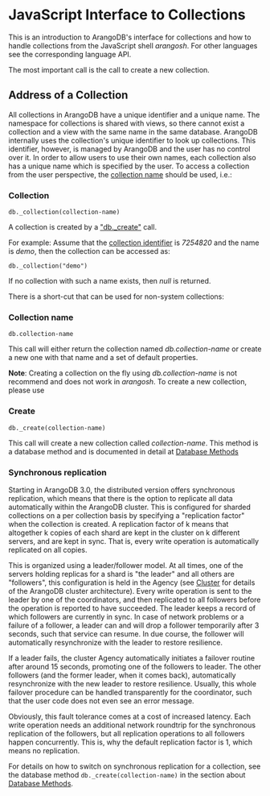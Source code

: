 # JavaScript Interface to Collections

This is an introduction to ArangoDB's interface for collections and how to handle
collections from the JavaScript shell _arangosh_. For other languages see the
corresponding language API.

The most important call is the call to create a new collection.

## Address of a Collection

All collections in ArangoDB have a unique identifier and a unique
name. The namespace for collections is shared with views, so there cannot exist
a collection and a view with the same name in the same database. ArangoDB
internally uses the collection's unique identifier to look up collections. This
identifier, however, is managed by ArangoDB and the user has no control over it.
In order to allow users to use their own names, each collection also has a
unique name which is specified by the user. To access a collection from the user
perspective, the [collection name](appendix-glossary.html#collection-name)
should be used, i.e.:

### Collection

`db._collection(collection-name)`

A collection is created by a ["db._create"](data-modeling-collections-database-methods.html) call.

For example: Assume that the [collection identifier](appendix-glossary.html#collection-identifier) is *7254820* and the name is
*demo*, then the collection can be accessed as:

    db._collection("demo")

If no collection with such a name exists, then *null* is returned.

There is a short-cut that can be used for non-system collections:

### Collection name

`db.collection-name`

This call will either return the collection named *db.collection-name* or create
a new one with that name and a set of default properties.

**Note**:
Creating a collection on the fly using *db.collection-name* is not recommend and does not work in _arangosh_.
To create a new collection, please use

### Create
`db._create(collection-name)`

This call will create a new collection called *collection-name*.
This method is a database method and is documented in detail at [Database Methods](data-modeling-collections-database-methods.html#create)

### Synchronous replication

Starting in ArangoDB 3.0, the distributed version offers synchronous
replication, which means that there is the option to replicate all data
automatically within the ArangoDB cluster. This is configured for sharded
collections on a per collection basis by specifying a "replication factor"
when the collection is created. A replication factor of k means that 
altogether k copies of each shard are kept in the cluster on k different
servers, and are kept in sync. That is, every write operation is automatically
replicated on all copies.

This is organized using a leader/follower model. At all times, one of the
servers holding replicas for a shard is "the leader" and all others
are "followers", this configuration is held in the Agency (see 
[Cluster](architecture-deployment-modes-cluster.html) for details of the ArangoDB
cluster architecture). Every write operation is sent to the leader
by one of the coordinators, and then replicated to all followers
before the operation is reported to have succeeded. The leader keeps
a record of which followers are currently in sync. In case of network
problems or a failure of a follower, a leader can and will drop a follower 
temporarily after 3 seconds, such that service can resume. In due course,
the follower will automatically resynchronize with the leader to restore
resilience.

If a leader fails, the cluster Agency automatically initiates a failover
routine after around 15 seconds, promoting one of the followers to
leader. The other followers (and the former leader, when it comes back),
automatically resynchronize with the new leader to restore resilience.
Usually, this whole failover procedure can be handled transparently
for the coordinator, such that the user code does not even see an error 
message.

Obviously, this fault tolerance comes at a cost of increased latency.
Each write operation needs an additional network roundtrip for the
synchronous replication of the followers, but all replication operations
to all followers happen concurrently. This is, why the default replication
factor is 1, which means no replication.

For details on how to switch on synchronous replication for a collection,
see the database method `db._create(collection-name)` in the section about 
[Database Methods](data-modeling-collections-database-methods.html#create).
